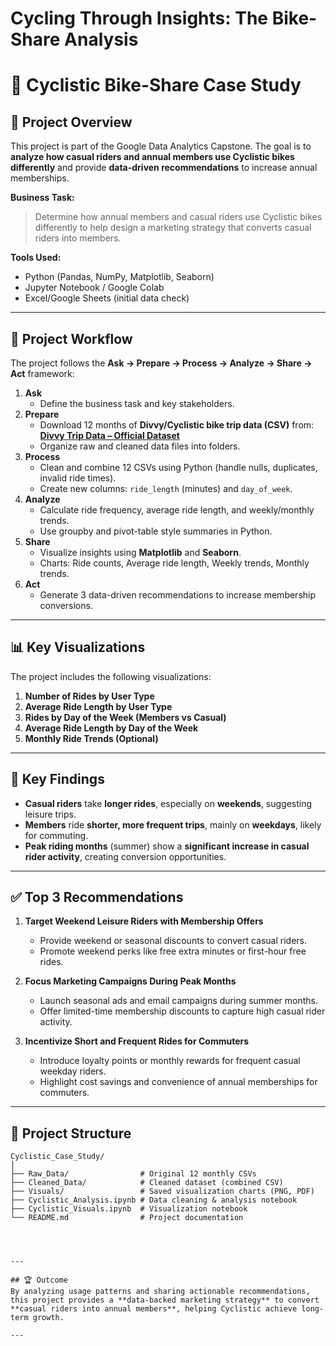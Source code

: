 # Cycling Through Insights: The Bike-Share Analysis
# 🚴 Cyclistic Bike-Share Case Study

## 📌 Project Overview
This project is part of the Google Data Analytics Capstone. The goal is to **analyze how casual riders and annual members use Cyclistic bikes differently** and provide **data-driven recommendations** to increase annual memberships.

**Business Task:**  
> Determine how annual members and casual riders use Cyclistic bikes differently to help design a marketing strategy that converts casual riders into members.

**Tools Used:**  
- Python (Pandas, NumPy, Matplotlib, Seaborn)  
- Jupyter Notebook / Google Colab  
- Excel/Google Sheets (initial data check)  

---

## 📂 Project Workflow
The project follows the **Ask → Prepare → Process → Analyze → Share → Act** framework:

1. **Ask**  
   - Define the business task and key stakeholders.
2. **Prepare**  
   - Download 12 months of **Divvy/Cyclistic bike trip data (CSV)** from:  
     **[Divvy Trip Data – Official Dataset](https://divvy-tripdata.s3.amazonaws.com/index.html)**  
   - Organize raw and cleaned data files into folders.
3. **Process**  
   - Clean and combine 12 CSVs using Python (handle nulls, duplicates, invalid ride times).  
   - Create new columns: `ride_length` (minutes) and `day_of_week`.
4. **Analyze**  
   - Calculate ride frequency, average ride length, and weekly/monthly trends.  
   - Use groupby and pivot-table style summaries in Python.
5. **Share**  
   - Visualize insights using **Matplotlib** and **Seaborn**.  
   - Charts: Ride counts, Average ride length, Weekly trends, Monthly trends.
6. **Act**  
   - Generate 3 data-driven recommendations to increase membership conversions.

---

## 📊 Key Visualizations
The project includes the following visualizations:

1. **Number of Rides by User Type**  
2. **Average Ride Length by User Type**  
3. **Rides by Day of the Week (Members vs Casual)**  
4. **Average Ride Length by Day of the Week**  
5. **Monthly Ride Trends (Optional)**  

---

## 🔑 Key Findings
- **Casual riders** take **longer rides**, especially on **weekends**, suggesting leisure trips.  
- **Members** ride **shorter, more frequent trips**, mainly on **weekdays**, likely for commuting.  
- **Peak riding months** (summer) show a **significant increase in casual rider activity**, creating conversion opportunities.

---

## ✅ Top 3 Recommendations
1. **Target Weekend Leisure Riders with Membership Offers**  
   - Provide weekend or seasonal discounts to convert casual riders.  
   - Promote weekend perks like free extra minutes or first-hour free rides.

2. **Focus Marketing Campaigns During Peak Months**  
   - Launch seasonal ads and email campaigns during summer months.  
   - Offer limited-time membership discounts to capture high casual rider activity.

3. **Incentivize Short and Frequent Rides for Commuters**  
   - Introduce loyalty points or monthly rewards for frequent casual weekday riders.  
   - Highlight cost savings and convenience of annual memberships for commuters.

---

## 📂 Project Structure
```plaintext
Cyclistic_Case_Study/
│
├── Raw_Data/                # Original 12 monthly CSVs
├── Cleaned_Data/            # Cleaned dataset (combined CSV)
├── Visuals/                 # Saved visualization charts (PNG, PDF)
├── Cyclistic_Analysis.ipynb # Data cleaning & analysis notebook
├── Cyclistic_Visuals.ipynb  # Visualization notebook
└── README.md                # Project documentation




---

## 🏆 Outcome
By analyzing usage patterns and sharing actionable recommendations, this project provides a **data-backed marketing strategy** to convert **casual riders into annual members**, helping Cyclistic achieve long-term growth.

---
